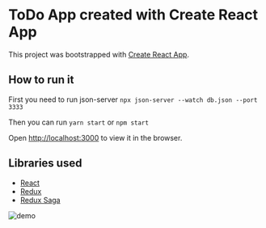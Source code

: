 # ToDo App created with Create React App

This project was bootstrapped with [Create React App](https://github.com/facebook/create-react-app).

## How to run it

First you need to run json-server `npx json-server --watch db.json --port 3333`

Then you can run `yarn start` or `npm start`

Open [http://localhost:3000](http://localhost:3000) to view it in the browser.

## Libraries used

- [React](https://reactjs.org/docs/getting-started.html)
- [Redux](https://redux.js.org/api/api-reference)
- [Redux Saga](https://redux-saga.js.org/docs/)

![demo](https://user-images.githubusercontent.com/35075089/145495151-c748dc47-87fe-4666-bf3e-bc88ff55d177.gif)
